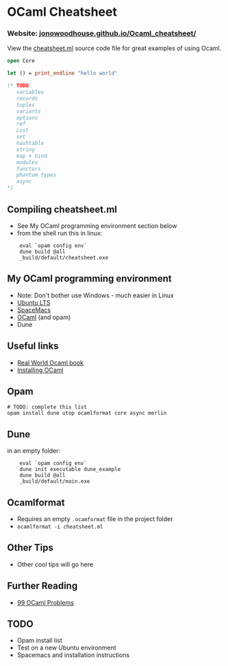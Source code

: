 # OCaml Cheatsheet

### Website: [jonowoodhouse.github.io/Ocaml_cheatsheet/](https://jonowoodhouse.github.io/Ocaml_cheatsheet/)

View the [cheatsheet.ml](https://github.com/jonowoodhouse/Ocaml_cheatsheet/blob/master/cheatsheet.ml) source code file for great examples of using Ocaml.

```ocaml
open Core

let () = print_endline "hello world"

(* TODO:
   variables
   records
   tuples
   variants
   options
   ref
   List
   set
   hashtable
   string
   map + bind
   modules
   functors
   phantom types
   async
*)

```

## Compiling cheatsheet.ml
- See My OCaml programming environment section below
- from the shell run this in linux:
```shell
	eval `opam config env`
	dune build @all
	_build/default/cheatsheet.exe
```	

## My OCaml programming environment
- Note: Don't bother use Windows - much easier in Linux
- [Ubuntu LTS](https://ubuntu.com/download/desktop)
- [SpaceMacs](https://www.spacemacs.org/)
- [OCaml](https://ocaml.org/) (and opam)
- Dune

## Useful links
- [Real World Ocaml book](https://dev.realworldocaml.org/) 
- [Installing OCaml](https://dev.realworldocaml.org/install.html) 

## Opam
	# TODO: complete this list
	opam install dune utop ocamlformat core async merlin

## Dune
in an empty folder:
```shell
	eval `opam config env`
	dune init executable dune_example
	dune build @all
	_build/default/main.exe
```	

## Ocamlformat
- Requires an empty ``.ocamformat`` file in the project folder
- ``ocamlformat -i cheatsheet.ml``

## Other Tips
- Other cool tips will go here

## Further Reading
- [99 OCaml Problems](https://ocaml.org/learn/tutorials/99problems.html) 

## TODO
- Opam install list
- Test on a new Ubuntu environment
- Spacemacs and installation instructions
